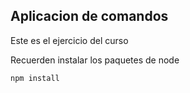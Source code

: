 ## Aplicacion de comandos

Este es el ejercicio del curso

Recuerden instalar los paquetes de node

```
npm install
```
